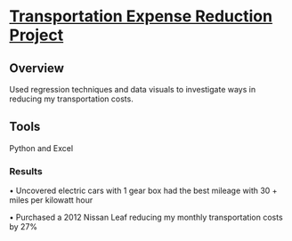 # [Transportation Expense Reduction Project](https://edepaz101.github.io/Eduardo_Portfolio_Project2/)

## Overview

Used regression techniques and data visuals to investigate ways in reducing my transportation costs.

## Tools

Python and Excel


### Results

• Uncovered electric cars with 1 gear box had the best mileage with 30 + miles per kilowatt hour 

• Purchased a 2012 Nissan Leaf reducing my monthly transportation costs by 27%
	
